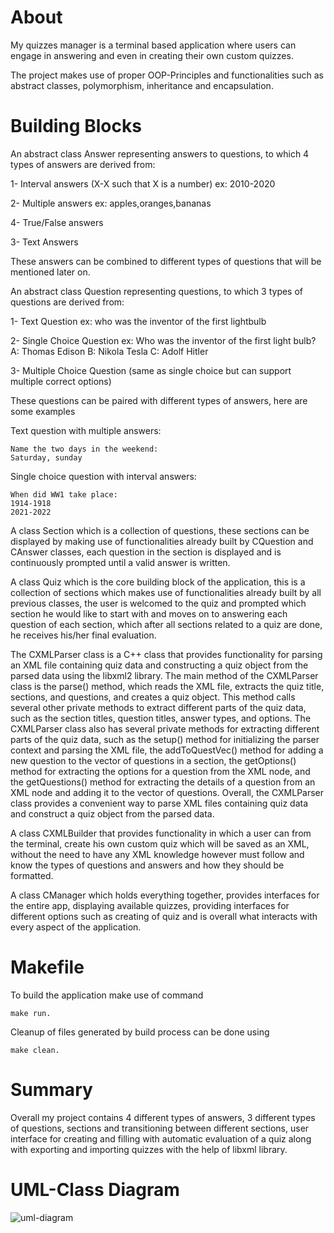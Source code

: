 # About

My quizzes manager is a terminal based application where users can engage in answering and even in creating their own custom quizzes.

The project makes use of proper OOP-Principles and functionalities such as abstract classes, polymorphism, inheritance and encapsulation.

# Building Blocks

An abstract class Answer representing answers to questions, to which 4 types of answers are derived from:

1- Interval answers (X-X such that X is a number) 
    ex: 2010-2020

2- Multiple answers 
    ex: apples,oranges,bananas

4- True/False answers

3- Text Answers

These answers can be combined to different types of questions that will be mentioned later on.

An abstract class Question representing questions, to which 3 types  of questions are derived from:

1- Text Question ex: who was the inventor of the first lightbulb

2- Single Choice Question 
	ex: Who was the inventor of the first light bulb?
		A: Thomas Edison
		B: Nikola Tesla
		C: Adolf Hitler

3- Multiple Choice Question (same as single choice but can support multiple correct options)

These questions can be paired with different types of answers, here are some examples

Text question with multiple answers:

	Name the two days in the weekend:
	Saturday, sunday

Single choice question with interval answers:

	When did WW1 take place:
	1914-1918
	2021-2022

A class Section which is a collection of questions, these sections can be displayed by making use of functionalities already built by CQuestion and CAnswer classes, each question in the section is displayed and is continuously prompted until a valid answer is written.

A class Quiz which is the core building block of the application, this is a collection of sections which makes use of functionalities already built by all previous classes, the user is welcomed to the quiz and prompted which section he would like to start with and moves on to answering each question of each section, which after all sections related to a quiz are done, he receives his/her final evaluation.

The CXMLParser class is a C++ class that provides functionality for parsing an XML file containing quiz data and constructing a quiz object from the parsed data using the libxml2 library.
The main method of the CXMLParser class is the parse() method, which reads the XML file, extracts the quiz title, sections, and questions, and creates a quiz object.
This method calls several other private methods to extract different parts of the quiz data, such as the section titles, question titles, answer types, and options.
The CXMLParser class also has several private methods for extracting different parts of the quiz data, such as the setup() method for initializing the parser context and parsing the XML file, the addToQuestVec() method for adding a new question to the vector of questions in a section, the getOptions() method for extracting the options for a question from the XML node, and the getQuestions() method for extracting the details of a question from an XML node and adding it to the vector of questions.  Overall, the CXMLParser class provides a convenient way to parse XML files containing quiz data and construct a quiz object from the parsed data.

A class CXMLBuilder that provides functionality in which a user can from the terminal, create his own custom quiz which will be saved as an XML, without the need to have any XML knowledge however must follow and know the types of questions and answers and how they should be formatted.

A class CManager which holds everything together, provides interfaces for the entire app, displaying available quizzes, providing interfaces for different options such as creating of quiz and is overall what interacts with every aspect of the application.

# Makefile
To build the application make use of command 
	
	make run.
Cleanup of files generated by build process can be done using 

	make clean.

# Summary
Overall my project contains 4 different types of answers, 3 different types of questions, sections and transitioning between different sections, user interface for creating and filling with automatic evaluation of a quiz along with exporting and importing quizzes with the help of libxml library.


# UML-Class Diagram
![uml-diagram](https://github.com/YazanGhunaim/quizzes-manager/assets/87646431/539d0636-d960-4708-8a52-494d3213a25f)
